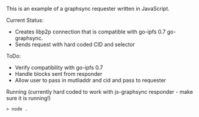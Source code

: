 This is an example of a graphsync requester written in JavaScript.  

Current Status:
* Creates libp2p connection that is compatible with go-ipfs 0.7 go-graphsync.  
* Sends request with hard coded CID and selector

ToDo:
* Verify compatibility with go-ipfs 0.7
* Handle blocks sent from responder
* Allow user to pass in mutliaddr and cid and pass to requester


Running (currently hard coded to work with js-graphsync responder - make sure it is running!)
```
> node . 
```
